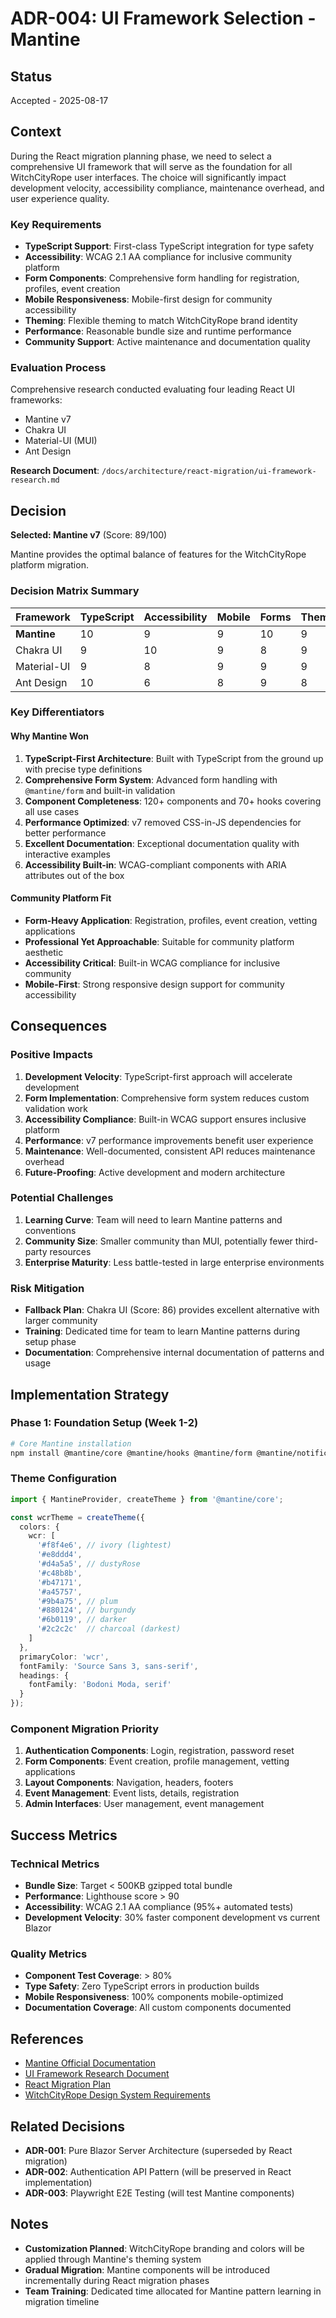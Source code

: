 # ADR-004: UI Framework Selection - Mantine

## Status
Accepted - 2025-08-17

## Context

During the React migration planning phase, we need to select a comprehensive UI framework that will serve as the foundation for all WitchCityRope user interfaces. The choice will significantly impact development velocity, accessibility compliance, maintenance overhead, and user experience quality.

### Key Requirements
- **TypeScript Support**: First-class TypeScript integration for type safety
- **Accessibility**: WCAG 2.1 AA compliance for inclusive community platform
- **Form Components**: Comprehensive form handling for registration, profiles, event creation
- **Mobile Responsiveness**: Mobile-first design for community accessibility
- **Theming**: Flexible theming to match WitchCityRope brand identity
- **Performance**: Reasonable bundle size and runtime performance
- **Community Support**: Active maintenance and documentation quality

### Evaluation Process
Comprehensive research conducted evaluating four leading React UI frameworks:
- Mantine v7
- Chakra UI
- Material-UI (MUI)
- Ant Design

**Research Document**: `/docs/architecture/react-migration/ui-framework-research.md`

## Decision

**Selected: Mantine v7** (Score: 89/100)

Mantine provides the optimal balance of features for the WitchCityRope platform migration.

### Decision Matrix Summary

| Framework | TypeScript | Accessibility | Mobile | Forms | Theming | Documentation | Community | Performance | **Total** |
|-----------|------------|---------------|---------|-------|---------|---------------|-----------|-------------|-----------|
| **Mantine** | 10 | 9 | 9 | 10 | 9 | 10 | 8 | 8 | **89** |
| Chakra UI | 9 | 10 | 9 | 8 | 9 | 9 | 8 | 8 | 86 |
| Material-UI | 9 | 8 | 9 | 9 | 9 | 8 | 10 | 6 | 82 |
| Ant Design | 10 | 6 | 8 | 9 | 8 | 8 | 9 | 6 | 75 |

### Key Differentiators

#### Why Mantine Won
1. **TypeScript-First Architecture**: Built with TypeScript from the ground up with precise type definitions
2. **Comprehensive Form System**: Advanced form handling with `@mantine/form` and built-in validation
3. **Component Completeness**: 120+ components and 70+ hooks covering all use cases
4. **Performance Optimized**: v7 removed CSS-in-JS dependencies for better performance
5. **Excellent Documentation**: Exceptional documentation quality with interactive examples
6. **Accessibility Built-in**: WCAG-compliant components with ARIA attributes out of the box

#### Community Platform Fit
- **Form-Heavy Application**: Registration, profiles, event creation, vetting applications
- **Professional Yet Approachable**: Suitable for community platform aesthetic
- **Accessibility Critical**: Built-in WCAG compliance for inclusive community
- **Mobile-First**: Strong responsive design support for community accessibility

## Consequences

### Positive Impacts
1. **Development Velocity**: TypeScript-first approach will accelerate development
2. **Form Implementation**: Comprehensive form system reduces custom validation work
3. **Accessibility Compliance**: Built-in WCAG support ensures inclusive platform
4. **Performance**: v7 performance improvements benefit user experience
5. **Maintenance**: Well-documented, consistent API reduces maintenance overhead
6. **Future-Proofing**: Active development and modern architecture

### Potential Challenges
1. **Learning Curve**: Team will need to learn Mantine patterns and conventions
2. **Community Size**: Smaller community than MUI, potentially fewer third-party resources
3. **Enterprise Maturity**: Less battle-tested in large enterprise environments

### Risk Mitigation
- **Fallback Plan**: Chakra UI (Score: 86) provides excellent alternative with larger community
- **Training**: Dedicated time for team to learn Mantine patterns during setup phase
- **Documentation**: Comprehensive internal documentation of patterns and usage

## Implementation Strategy

### Phase 1: Foundation Setup (Week 1-2)
```bash
# Core Mantine installation
npm install @mantine/core @mantine/hooks @mantine/form @mantine/notifications
```

### Theme Configuration
```typescript
import { MantineProvider, createTheme } from '@mantine/core';

const wcrTheme = createTheme({
  colors: {
    wcr: [
      '#f8f4e6', // ivory (lightest)
      '#e8ddd4',
      '#d4a5a5', // dustyRose  
      '#c48b8b',
      '#b47171',
      '#a45757',
      '#9b4a75', // plum
      '#880124', // burgundy
      '#6b0119', // darker
      '#2c2c2c'  // charcoal (darkest)
    ]
  },
  primaryColor: 'wcr',
  fontFamily: 'Source Sans 3, sans-serif',
  headings: {
    fontFamily: 'Bodoni Moda, serif'
  }
});
```

### Component Migration Priority
1. **Authentication Components**: Login, registration, password reset
2. **Form Components**: Event creation, profile management, vetting applications  
3. **Layout Components**: Navigation, headers, footers
4. **Event Management**: Event lists, details, registration
5. **Admin Interfaces**: User management, event management

## Success Metrics

### Technical Metrics
- **Bundle Size**: Target < 500KB gzipped total bundle
- **Performance**: Lighthouse score > 90
- **Accessibility**: WCAG 2.1 AA compliance (95%+ automated tests)
- **Development Velocity**: 30% faster component development vs current Blazor

### Quality Metrics
- **Component Test Coverage**: > 80%
- **Type Safety**: Zero TypeScript errors in production builds
- **Mobile Responsiveness**: 100% components mobile-optimized
- **Documentation Coverage**: All custom components documented

## References

- [Mantine Official Documentation](https://mantine.dev/)
- [UI Framework Research Document](/docs/architecture/react-migration/ui-framework-research.md)
- [React Migration Plan](/docs/architecture/react-migration/migration-plan.md)
- [WitchCityRope Design System Requirements](/docs/design/style-guide/WEBSITE_STYLE_GUIDE.md)

## Related Decisions

- **ADR-001**: Pure Blazor Server Architecture (superseded by React migration)
- **ADR-002**: Authentication API Pattern (will be preserved in React implementation)
- **ADR-003**: Playwright E2E Testing (will test Mantine components)

## Notes

- **Customization Planned**: WitchCityRope branding and colors will be applied through Mantine's theming system
- **Gradual Migration**: Mantine components will be introduced incrementally during React migration phases
- **Team Training**: Dedicated time allocated for Mantine pattern learning in migration timeline